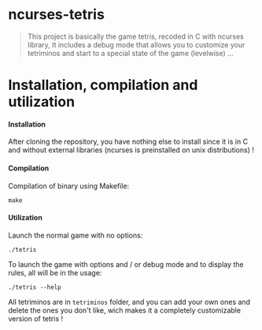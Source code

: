 # ncurses-tetris

> This project is basically the game tetris, recoded in C with ncurses library, It includes a debug mode that allows you to customize your tetriminos and start to a special state of the game (levelwise) ...

# Installation, compilation and utilization
#### Installation
After cloning the repository, you have nothing else to install since it is in C and without external libraries (ncurses is preinstalled on unix distributions) !
    
#### Compilation
Compilation of binary using Makefile:
```
make
```

#### Utilization
Launch the normal game with no options:
```
./tetris
```
To launch the game with options and / or debug mode and to display the rules, all will be in the usage:
```
./tetris --help
```

All tetriminos are in ``tetriminos`` folder, and you can add your own ones and delete the ones you don't like, wich makes it a completely customizable version of tetris !
